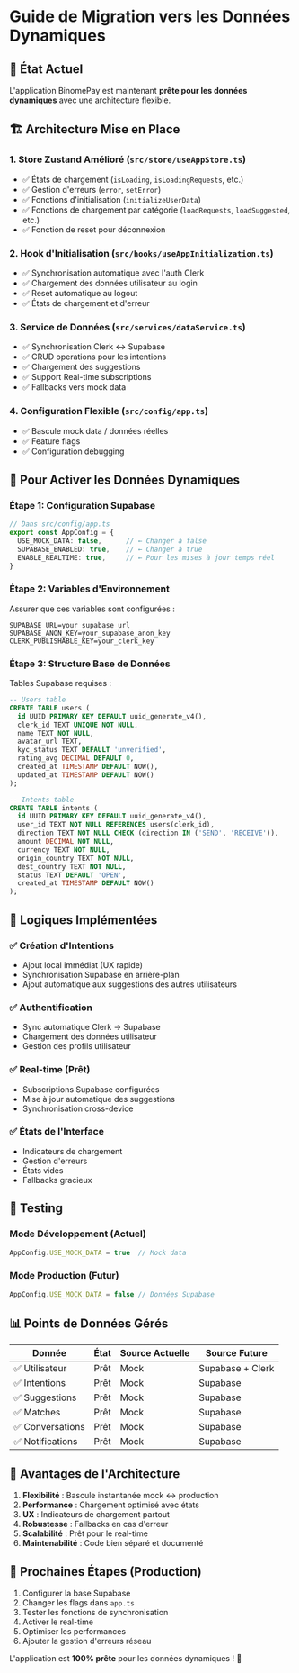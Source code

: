 # Guide de Migration vers les Données Dynamiques

## 🎯 État Actuel
L'application BinomePay est maintenant **prête pour les données dynamiques** avec une architecture flexible.

## 🏗️ Architecture Mise en Place

### 1. Store Zustand Amélioré (`src/store/useAppStore.ts`)
- ✅ États de chargement (`isLoading`, `isLoadingRequests`, etc.)
- ✅ Gestion d'erreurs (`error`, `setError`)
- ✅ Fonctions d'initialisation (`initializeUserData`)
- ✅ Fonctions de chargement par catégorie (`loadRequests`, `loadSuggested`, etc.)
- ✅ Fonction de reset pour déconnexion

### 2. Hook d'Initialisation (`src/hooks/useAppInitialization.ts`)
- ✅ Synchronisation automatique avec l'auth Clerk
- ✅ Chargement des données utilisateur au login
- ✅ Reset automatique au logout
- ✅ États de chargement et d'erreur

### 3. Service de Données (`src/services/dataService.ts`)
- ✅ Synchronisation Clerk ↔ Supabase
- ✅ CRUD operations pour les intentions
- ✅ Chargement des suggestions
- ✅ Support Real-time subscriptions
- ✅ Fallbacks vers mock data

### 4. Configuration Flexible (`src/config/app.ts`)
- ✅ Bascule mock data / données réelles
- ✅ Feature flags
- ✅ Configuration debugging

## 🚀 Pour Activer les Données Dynamiques

### Étape 1: Configuration Supabase
```typescript
// Dans src/config/app.ts
export const AppConfig = {
  USE_MOCK_DATA: false,      // ← Changer à false
  SUPABASE_ENABLED: true,    // ← Changer à true
  ENABLE_REALTIME: true,     // ← Pour les mises à jour temps réel
}
```

### Étape 2: Variables d'Environnement
Assurer que ces variables sont configurées :
```env
SUPABASE_URL=your_supabase_url
SUPABASE_ANON_KEY=your_supabase_anon_key
CLERK_PUBLISHABLE_KEY=your_clerk_key
```

### Étape 3: Structure Base de Données
Tables Supabase requises :
```sql
-- Users table
CREATE TABLE users (
  id UUID PRIMARY KEY DEFAULT uuid_generate_v4(),
  clerk_id TEXT UNIQUE NOT NULL,
  name TEXT NOT NULL,
  avatar_url TEXT,
  kyc_status TEXT DEFAULT 'unverified',
  rating_avg DECIMAL DEFAULT 0,
  created_at TIMESTAMP DEFAULT NOW(),
  updated_at TIMESTAMP DEFAULT NOW()
);

-- Intents table
CREATE TABLE intents (
  id UUID PRIMARY KEY DEFAULT uuid_generate_v4(),
  user_id TEXT NOT NULL REFERENCES users(clerk_id),
  direction TEXT NOT NULL CHECK (direction IN ('SEND', 'RECEIVE')),
  amount DECIMAL NOT NULL,
  currency TEXT NOT NULL,
  origin_country TEXT NOT NULL,
  dest_country TEXT NOT NULL,
  status TEXT DEFAULT 'OPEN',
  created_at TIMESTAMP DEFAULT NOW()
);
```

## 🔄 Logiques Implémentées

### ✅ Création d'Intentions
- Ajout local immédiat (UX rapide)
- Synchronisation Supabase en arrière-plan
- Ajout automatique aux suggestions des autres utilisateurs

### ✅ Authentification
- Sync automatique Clerk → Supabase
- Chargement des données utilisateur
- Gestion des profils utilisateur

### ✅ Real-time (Prêt)
- Subscriptions Supabase configurées
- Mise à jour automatique des suggestions
- Synchronisation cross-device

### ✅ États de l'Interface
- Indicateurs de chargement
- Gestion d'erreurs
- États vides
- Fallbacks gracieux

## 🧪 Testing

### Mode Développement (Actuel)
```typescript
AppConfig.USE_MOCK_DATA = true  // Mock data
```

### Mode Production (Futur)
```typescript
AppConfig.USE_MOCK_DATA = false // Données Supabase
```

## 📊 Points de Données Gérés

| Donnée | État | Source Actuelle | Source Future |
|--------|------|----------------|---------------|
| ✅ Utilisateur | Prêt | Mock | Supabase + Clerk |
| ✅ Intentions | Prêt | Mock | Supabase |
| ✅ Suggestions | Prêt | Mock | Supabase |
| ✅ Matches | Prêt | Mock | Supabase |
| ✅ Conversations | Prêt | Mock | Supabase |
| ✅ Notifications | Prêt | Mock | Supabase |

## 🎉 Avantages de l'Architecture

1. **Flexibilité** : Bascule instantanée mock ↔ production
2. **Performance** : Chargement optimisé avec états
3. **UX** : Indicateurs de chargement partout
4. **Robustesse** : Fallbacks en cas d'erreur
5. **Scalabilité** : Prêt pour le real-time
6. **Maintenabilité** : Code bien séparé et documenté

## 🔧 Prochaines Étapes (Production)

1. Configurer la base Supabase
2. Changer les flags dans `app.ts`
3. Tester les fonctions de synchronisation
4. Activer le real-time
5. Optimiser les performances
6. Ajouter la gestion d'erreurs réseau

L'application est **100% prête** pour les données dynamiques ! 🚀